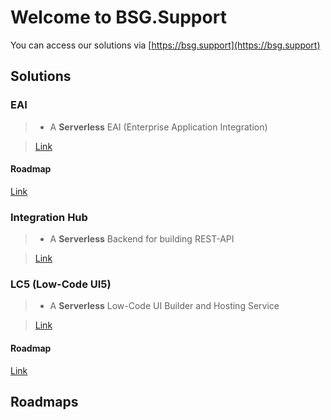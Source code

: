 # Welcome to BSG.Support

You can access our solutions via [https://bsg.support](https://bsg.support)

## Solutions

### EAI

> - A **Serverless** EAI (Enterprise Application Integration)

> [Link](eai/index.md)

#### Roadmap

[Link](eai/roadmap.md)

### Integration Hub

> - A **Serverless** Backend for building REST-API

> [Link](ihub/index.md)

### LC5 (Low-Code UI5)

> - A **Serverless** Low-Code UI Builder and Hosting Service

> [Link](lc5/index.md)

#### Roadmap

[Link](lc5/roadmap.md)

## Roadmaps
